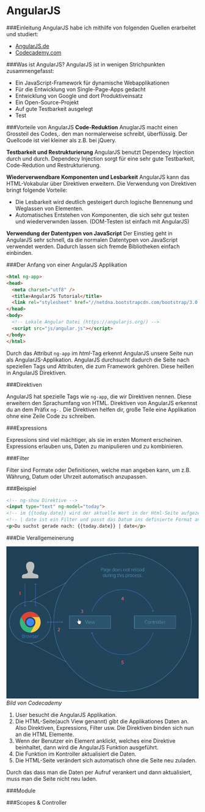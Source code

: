 AngularJS
=========

###Einleitung
AngularJS habe ich mithilfe von folgenden Quellen erarbeitet und studiert:
* [AngularJS.de](https://angularjs.de/buch)
* [Codecademy.com](http://www.codecademy.com/)

###Was ist AngularJS?
AngularJS ist in wenigen Strichpunkten zusammengefasst:
* Ein JavaScript-Framework für dynamische Webapplikationen
* Für die Entwicklung von Single-Page-Apps gedacht
* Entwicklung von Google und dort Produktiveinsatz
* Ein Open-Source-Projekt
* Auf gute Testbarkeit ausgelegt
* Test

###Vorteile von AngularJS
**Code-Reduktion**
AnuglarJS macht einen Grossteil des Codes,. den man normalerweise schreibt, überflüssig. Der Quellcode ist viel kleiner als z.B. bei jQuery.

**Testbarkeit und Restrukturierung**
AngularJS benutzt Dependecy Injection durch und durch. Dependecy Injection sorgt für eine sehr gute Testbarkeit, Code-Redution und Restrukturierung.

**Wiederverwendbare Komponenten und Lesbarkeit**
AngularJS kann das HTML-Vokabular über Direktiven erweitern. Die Verwendung von Direktiven bringt folgende Vorteile:
* Die Lesbarkeit wird deutlich gesteigert durch logische Bennenung und Weglassen von Elementen.
* Automatisches Entstehen von Komponenten, die sich sehr gut testen und wiederverwnden lassen. (DOM-Testen ist einfach mit AngularJS)

**Verwendung der Datentypen von JavaScript**
Der Einstieg geht in AngularJS sehr schnell, da die normalen Datentypen von JavaScript verwendet werden. Dadurch lassen sich fremde Bibliotheken einfach einbinden.


###Der Anfang von einer AngularJS Applikation

```html
<html ng-app>
<head>
  <meta charset="utf8" />
  <title>AngularJS Tutorial</title>
  <link rel="stylesheet" href="//netdna.bootstrapcdn.com/bootstrap/3.0.3/css/bootstrap.min.css">
</head>
<body>
  <!-- Lokale Angular Datei (https://angularjs.org/) -->
  <script src="js/angular.js"></script>
</body>
</html>
```
Durch das Attribut `ng-app` im *html*-Tag erkennt AngularJS unsere Seite nun als AngularJS-Applikation. AngularJS durchsucht dadurch die Seite nach speziellen Tags und Attributen, die zum Framework gehören. Diese heißen in AngularJS Direktiven.

###Direktiven

AngularJS hat spezielle Tags wie `ng-app`, die wir Direktiven nennen. Diese erweitern den Sprachumfang von HTML. Direktiven von AngularJS erkennst du an dem Präfix `ng-.` Die Direktiven helfen dir, große Teile eine Applikation ohne eine Zeile Code zu schreiben.

###Expressions

Expressions sind viel mächtiger, als sie im ersten Moment erscheinen. Expressions erlauben uns, Daten zu manipulieren und zu kombinieren.

###Filter

Filter sind Formate oder Definitionen, welche man angeben kann, um z.B. Währung, Datum oder Uhrzeit automatisch anzupassen.


###Beispiel

```html
<!-- ng-show Direktive -->
<input type="text" ng-model="today">
<!-- im {{today.date}} wird der aktuelle Wert in der Html-Seite aufgezeig, dies ist eine Expression-->
<!-- | date ist ein Filter und passt das Datum ins definierte Format an -->
<p>Du suchst gerade nach: {{today.date}} | date</p>
```
###Die Verallgemeinerung

![Generallisierung Bild](https://github.com/michaelhaenzi/angularjs/blob/master/generallisiert.PNG)
*Bild von Codecademy*

1. User besucht die AngularJS Applikation.
2. Die HTML-Seite(auch View genannt) gibt die Applikationes Daten an. Also Direktiven, Expressions, Filter usw. Die Direktiven binden sich nun an die HTML Elemente.
3. Wenn der Benutzer ein Element anklickt, welches eine Direktive beinhaltet, dann wird die AngularJS Funktion ausgeführt.
4. Die Funktion im Kontroller aktualisiert die Daten.
5. Die HTML-Seite verändert sich automatisch ohne die Seite neu zuladen.

Durch das dass man die Daten per Aufruf verankert und dann aktualisiert, muss man die Seite nicht neu laden.





###Module

###Scopes & Controller
